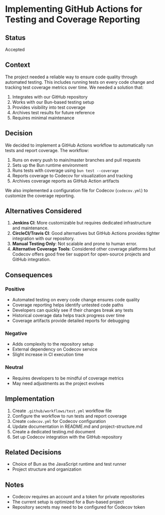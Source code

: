 # Implementing GitHub Actions for Testing and Coverage Reporting

## Status

Accepted

## Context

The project needed a reliable way to ensure code quality through automated testing. This includes running tests on every code change and tracking test coverage metrics over time. We needed a solution that:

1. Integrates with our GitHub repository
2. Works with our Bun-based testing setup
3. Provides visibility into test coverage
4. Archives test results for future reference
5. Requires minimal maintenance

## Decision

We decided to implement a GitHub Actions workflow to automatically run tests and report coverage. The workflow:

1. Runs on every push to main/master branches and pull requests
2. Sets up the Bun runtime environment
3. Runs tests with coverage using `bun test --coverage`
4. Reports coverage to Codecov for visualization and tracking
5. Archives coverage reports as GitHub Action artifacts

We also implemented a configuration file for Codecov (`codecov.yml`) to customize the coverage reporting.

## Alternatives Considered

1. **Jenkins CI**: More customizable but requires dedicated infrastructure and maintenance.
2. **CircleCI/Travis CI**: Good alternatives but GitHub Actions provides tighter integration with our repository.
3. **Manual Testing Only**: Not scalable and prone to human error.
4. **Alternative Coverage Tools**: Considered other coverage platforms but Codecov offers good free tier support for open-source projects and GitHub integration.

## Consequences

### Positive

- Automated testing on every code change ensures code quality
- Coverage reporting helps identify untested code paths
- Developers can quickly see if their changes break any tests
- Historical coverage data helps track progress over time
- Coverage artifacts provide detailed reports for debugging

### Negative

- Adds complexity to the repository setup
- External dependency on Codecov service
- Slight increase in CI execution time

### Neutral

- Requires developers to be mindful of coverage metrics
- May need adjustments as the project evolves

## Implementation

1. Create `.github/workflows/test.yml` workflow file
2. Configure the workflow to run tests and report coverage
3. Create `codecov.yml` for Codecov configuration
4. Update documentation in README.md and project-structure.md
5. Create a dedicated testing.md document
6. Set up Codecov integration with the GitHub repository

## Related Decisions

- Choice of Bun as the JavaScript runtime and test runner
- Project structure and organization

## Notes

- Codecov requires an account and a token for private repositories
- The current setup is optimized for a Bun-based project
- Repository secrets may need to be configured for Codecov token 
